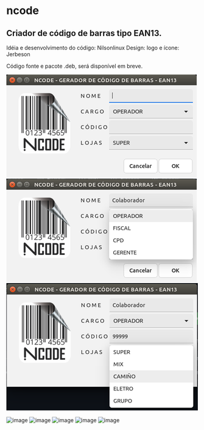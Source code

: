 # ncode
## Criador de código de barras tipo EAN13.

Idéia e desenvolvimento do código: Nilsonlinux
Design: logo e ícone: Jerbeson

Código fonte e pacote .deb, será disponível em breve.

![NCODE](https://github.com/nilsonlinux/ncode/blob/main/img/ncode.png)
![NCODE](https://github.com/nilsonlinux/ncode/blob/main/img/ncode1.png)
![NCODE](https://github.com/nilsonlinux/ncode/blob/main/img/ncode2.png)

![image](https://user-images.githubusercontent.com/22534130/110146298-277f2d80-7db9-11eb-9552-5eddb83ee17d.png)
![image](https://user-images.githubusercontent.com/22534130/110146474-63b28e00-7db9-11eb-8498-63066791fe0e.png)
![image](https://user-images.githubusercontent.com/22534130/110146723-a96f5680-7db9-11eb-92ae-2596f4adcdc9.png)
![image](https://user-images.githubusercontent.com/22534130/110147133-12ef6500-7dba-11eb-8e77-4a739f3f9204.png)
![image](https://user-images.githubusercontent.com/22534130/110147519-8b562600-7dba-11eb-8183-63a59eea302b.png)





